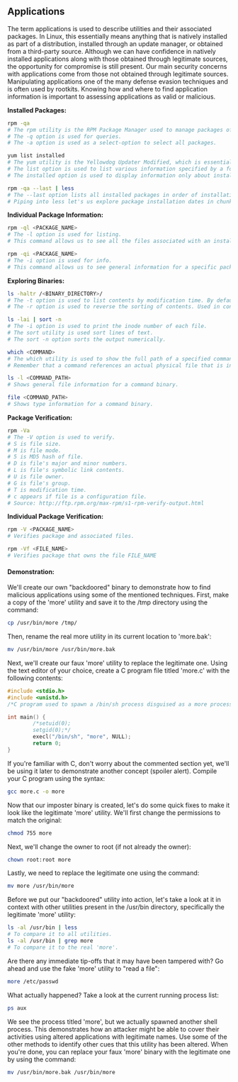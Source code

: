 ## Applications
The term applications is used to describe utilities and their associated packages.
In Linux, this essentially means anything that is natively installed as part of a distribution, installed through an update manager, or obtained from a third-party source.
Although we can have confidence in natively installed applications along with those obtained through legitimate sources, the opportunity for compromise is still present.
Our main security concerns with applications come from those not obtained through legitimate sources.
Manipulating applications one of the many defense evasion techniques and is often used by rootkits.
Knowing how and where to find application information is important to assessing applications as valid or malicious.  
  
__Installed Packages:__
```bash
rpm -qa
# The rpm utility is the RPM Package Manager used to manage packages of type .rpm.
# The -q option is used for queries.
# The -a option is used as a select-option to select all packages.
```
```bash
yum list installed
# The yum utility is the Yellowdog Updater Modified, which is essentially an interactive front end for rpm.
# The list option is used to list various information specified by a following option.
# The installed option is used to display information only about installed packages.
```
```bash
rpm -qa --last | less
# The --last option lists all installed packages in order of installation date, from newest to oldest.
# Piping into less let's us explore package installation dates in chunks.
```
__Individual Package Information:__
```bash
rpm -ql <PACKAGE_NAME>
# The -l option is used for listing.
# This command allows us to see all the files associated with an installed package.
```
```bash
rpm -qi <PACKAGE_NAME>
# The -i option is used for info.
# This command allows us to see general information for a specific package.
```
__Exploring Binaries:__
```bash
ls -haltr /<BINARY_DIRECTORY>/
# The -t option is used to list contents by modification time. By default, it lists newest modification first.
# The -r option is used to reverse the sorting of contents. Used in conjunction with -t, it lists newest modification last.
```
```bash
ls -lai | sort -n
# The -i option is used to print the inode number of each file.
# The sort utility is used sort lines of text.
# The sort -n option sorts the output numerically.
```
```bash
which <COMMAND>
# The which utility is used to show the full path of a specified command.
# Remember that a command references an actual physical file that is in an executable format. In Linux, that format is ELF, or executable and linkable format.
```
```bash
ls -l <COMMAND_PATH>
# Shows general file information for a command binary.
```
```bash
file <COMMAND_PATH>
# Shows type information for a command binary.
```
__Package Verification:__
```bash
rpm -Va
# The -V option is used to verify.
# S is file size.
# M is file mode.
# 5 is MD5 hash of file.
# D is file's major and minor numbers.
# L is file's symbolic link contents.
# U is file owner.
# G is file's group.
# T is modification time.
# c appears if file is a configuration file.
# Source: http://ftp.rpm.org/max-rpm/s1-rpm-verify-output.html
```
__Individual Package Verification:__
```bash
rpm -V <PACKAGE_NAME>
# Verifies package and associated files.
```
```bash
rpm -Vf <FILE_NAME>
# Verifies package that owns the file FILE_NAME
```
  
#### Demonstration:
We'll create our own "backdoored" binary to demonstrate how to find malicious applications using some of the mentioned techniques.
First, make a copy of the 'more' utility and save it to the /tmp directory using the command:
```bash
cp /usr/bin/more /tmp/
```
Then, rename the real more utility in its current location to 'more.bak':
```bash
mv /usr/bin/more /usr/bin/more.bak
```
Next, we'll create our faux 'more' utility to replace the legitimate one.
Using the text editor of your choice, create a C program file titled 'more.c' with the following contents:
```C
#include <stdio.h>
#include <unistd.h>
/*C program used to spawn a /bin/sh process disguised as a more process. */

int main() {
        /*setuid(0);
        setgid(0);*/
        execl("/bin/sh", "more", NULL);
        return 0;
}
```
If you're familiar with C, don't worry about the commented section yet, we'll be using it later to demonstrate another concept (spoiler alert).
Compile your C program using the syntax:
```bash
gcc more.c -o more
```
Now that our imposter binary is created, let's do some quick fixes to make it look like the legitimate 'more' utility. We'll first change the permissions to match the original:
```bash
chmod 755 more
```
Next, we'll change the owner to root (if not already the owner):
```bash
chown root:root more
```
Lastly, we need to replace the legitimate one using the command:
```bash
mv more /usr/bin/more
```
Before we put our "backdoored" utility into action, let's take a look at it in context with other utilities present in the /usr/bin directory, specifically the legitimate 'more' utility:
```bash
ls -al /usr/bin | less
# To compare it to all utilities.
ls -al /usr/bin | grep more
# To compare it to the real 'more'.
```
Are there any immediate tip-offs that it may have been tampered with?
Go ahead and use the fake 'more' utility to "read a file":
```bash
more /etc/passwd
```
What actually happened? Take a look at the current running process list:
```bash
ps aux
```
We see the process titled 'more', but we actually spawned another shell process. This demonstrates how an attacker might be able to cover their activities using altered applications with legitimate names.
Use some of the other methods to identify other cues that this utility has been altered.
When you're done, you can replace your faux 'more' binary with the legitimate one by using the command:
```bash
mv /usr/bin/more.bak /usr/bin/more
```
